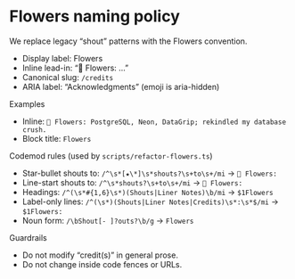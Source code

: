 # Flowers naming policy

We replace legacy “shout” patterns with the Flowers convention.

- Display label: Flowers
- Inline lead-in: “💐 Flowers: …”
- Canonical slug: `/credits`
- ARIA label: “Acknowledgments” (emoji is aria-hidden)

Examples
- Inline: `💐 Flowers: PostgreSQL, Neon, DataGrip; rekindled my database crush.`
- Block title: `Flowers`

Codemod rules (used by `scripts/refactor-flowers.ts`)
- Star-bullet shouts to: `/^\s*[★\*]\s*shouts?\s+to\s+/mi` → `💐 Flowers: `
- Line-start shouts to: `/^\s*shouts?\s+to\s+/mi` → `💐 Flowers: `
- Headings: `/^(\s*#{1,6}\s*)(Shouts|Liner Notes)\b/mi` → `$1Flowers`
- Label-only lines: `/^(\s*)(Shouts|Liner Notes|Credits)\s*:\s*$/mi` → `$1Flowers:`
- Noun form: `/\bShout[- ]?outs?\b/g` → `Flowers`

Guardrails
- Do not modify “credit(s)” in general prose.
- Do not change inside code fences or URLs.
